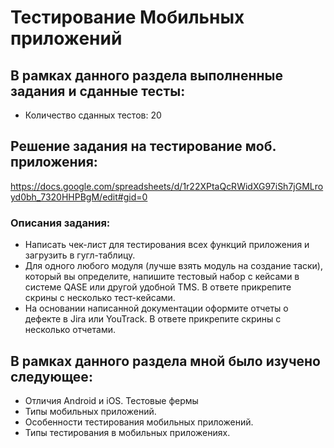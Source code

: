 # Тестирование Мобильных приложений
## В рамках данного раздела выполненные задания и сданные тесты:
- Количество сданных тестов: 20
## Решение задания на тестирование моб. приложения:
https://docs.google.com/spreadsheets/d/1r22XPtaQcRWidXG97iSh7jGMLroyd0bh_7320HHPBgM/edit#gid=0
### Описания задания:
- Написать чек-лист для тестирования всех функций приложения и загрузить в гугл-таблицу.
- Для одного любого модуля (лучше взять модуль на создание таски), который вы определите, напишите тестовый набор с кейсами в системе QASE или другой удобной TMS. В ответе прикрепите скрины с несколько тест-кейсами.
- На основании написанной документации оформите отчеты о дефекте в Jira или  YouTrack. В ответе прикрепите скрины с несколько отчетами.
## В рамках данного раздела мной было изучено следующее:
- Отличия Android и iOS. Тестовые фермы
- Типы мобильных приложений.
- Особенности тестирования мобильных приложений.
- Типы тестирования в мобильных приложениях.
